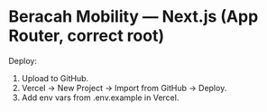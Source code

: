 # Beracah Mobility — Next.js (App Router, correct root)
Deploy:
1) Upload to GitHub.
2) Vercel → New Project → Import from GitHub → Deploy.
3) Add env vars from .env.example in Vercel.
